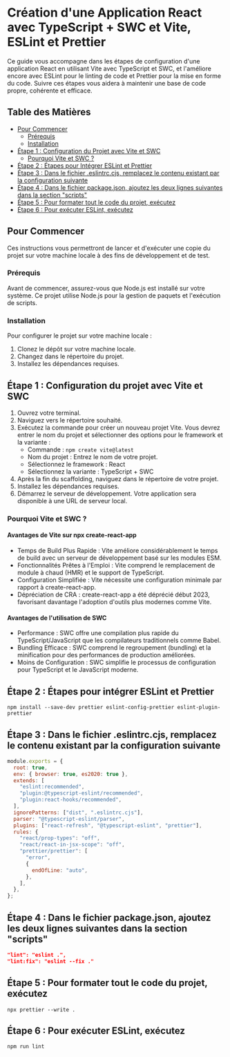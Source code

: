 # Création d'une Application React avec TypeScript + SWC et Vite, ESLint et Prettier

Ce guide vous accompagne dans les étapes de configuration d'une application
React en utilisant Vite avec TypeScript et SWC, et l'améliore encore avec ESLint
pour le linting de code et Prettier pour la mise en forme du code. Suivre ces
étapes vous aidera à maintenir une base de code propre, cohérente et efficace.

## Table des Matières

- [Pour Commencer](#pour-commencer)
  - [Prérequis](#prérequis)
  - [Installation](#installation)
- [Étape 1 : Configuration du Projet avec Vite et
  SWC](#étape-1-configuration-du-projet-avec-vite-et-swc)
  - [Pourquoi Vite et SWC ?](#pourquoi-vite-et-swc)
- [Étape 2 : Étapes pour Intégrer ESLint et
  Prettier](#étape-2-étapes-pour-intégrer-eslint-et-prettier)
- [Étape 3 : Dans le fichier .eslintrc.cjs, remplacez le contenu existant par la
  configuration
  suivante](#étape-3-dans-le-fichier-eslintrccjs-remplacez-le-contenu-existant-par-la-configuration-suivante)
- [Étape 4 : Dans le fichier package.json, ajoutez les deux lignes suivantes
  dans la section
  "scripts"](#étape-4-dans-le-fichier-packagejson-ajoutez-les-deux-lignes-suivantes-dans-la-section-scripts)
- [Étape 5 : Pour formater tout le code du projet,
  exécutez](#étape-5-pour-formater-tout-le-code-du-projet-exécutez)
- [Étape 6 : Pour exécuter ESLint,
  exécutez](#étape-6-pour-exécuter-eslint-exécutez)

## Pour Commencer

Ces instructions vous permettront de lancer et d'exécuter une copie du projet
sur votre machine locale à des fins de développement et de test.

### Prérequis

Avant de commencer, assurez-vous que Node.js est installé sur votre système. Ce
projet utilise Node.js pour la gestion de paquets et l'exécution de scripts.

### Installation

Pour configurer le projet sur votre machine locale :

1. Clonez le dépôt sur votre machine locale.
2. Changez dans le répertoire du projet.
3. Installez les dépendances requises.

## Étape 1 : Configuration du projet avec Vite et SWC

1. Ouvrez votre terminal.
2. Naviguez vers le répertoire souhaité.
3. Exécutez la commande pour créer un nouveau projet Vite. Vous devrez entrer le
nom du projet et sélectionner des options pour le framework et la variante :
    - Commande : `npm create vite@latest`
    - Nom du projet : Entrez le nom de votre projet.
    - Sélectionnez le framework : React
    - Sélectionnez la variante : TypeScript + SWC
4. Après la fin du scaffolding, naviguez dans le répertoire de votre projet.
5. Installez les dépendances requises.
6. Démarrez le serveur de développement. Votre application sera disponible à une
   URL de serveur local.

### Pourquoi Vite et SWC ?

#### Avantages de Vite sur npx create-react-app

- Temps de Build Plus Rapide : Vite améliore considérablement le temps de build
  avec un serveur de développement basé sur les modules ESM.
- Fonctionnalités Prêtes à l'Emploi : Vite comprend le remplacement de module à
  chaud (HMR) et le support de TypeScript.
- Configuration Simplifiée : Vite nécessite une configuration minimale par
  rapport à create-react-app.
- Dépréciation de CRA : create-react-app a été déprécié début 2023, favorisant
  davantage l'adoption d'outils plus modernes comme Vite.

#### Avantages de l'utilisation de SWC

- Performance : SWC offre une compilation plus rapide du TypeScript/JavaScript
  que les compilateurs traditionnels comme Babel.
- Bundling Efficace : SWC comprend le regroupement (bundling) et la minification
  pour des performances de production améliorées.
- Moins de Configuration : SWC simplifie le processus de configuration pour
  TypeScript et le JavaScript moderne.

## Étape 2 : Étapes pour intégrer ESLint et Prettier

`npm install --save-dev prettier eslint-config-prettier eslint-plugin-prettier`

## Étape 3 : Dans le fichier .eslintrc.cjs, remplacez le contenu existant par la configuration suivante

```javascript
module.exports = {
  root: true,
  env: { browser: true, es2020: true },
  extends: [
    "eslint:recommended",
    "plugin:@typescript-eslint/recommended",
    "plugin:react-hooks/recommended",
  ],
  ignorePatterns: ["dist", ".eslintrc.cjs"],
  parser: "@typescript-eslint/parser",
  plugins: ["react-refresh", "@typescript-eslint", "prettier"],
  rules: {
    "react/prop-types": "off",
    "react/react-in-jsx-scope": "off",
    "prettier/prettier": [
      "error",
      {
        endOfLine: "auto",
      },
    ],
  },
};
```

## Étape 4 : Dans le fichier package.json, ajoutez les deux lignes suivantes dans la section "scripts"

```json
"lint": "eslint .",
"lint:fix": "eslint --fix ."
```

## Étape 5 : Pour formater tout le code du projet, exécutez

`npx prettier --write .`

## Étape 6 : Pour exécuter ESLint, exécutez

`npm run lint`
